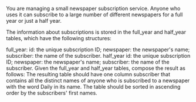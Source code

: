 You are managing a small newspaper subscription service. Anyone who uses it can subscribe to 
a large number of different newspapers for a full year or just a half year.

The information about subscriptions is stored in the full_year and half_year tables, 
which have the following structures:

full_year:
id: the unique subscription ID;
newspaper: the newspaper's name;
subscriber: the name of the subscriber.
half_year
id: the unique subscription ID;
newspaper: the newspaper's name;
subscriber: the name of the subscriber.
Given the full_year and half_year tables, compose the result as follows: The resulting
table should have one column subscriber that contains all the distinct names of anyone 
who is subscribed to a newspaper with the word Daily in its name. The table should be 
sorted in ascending order by the subscribers' first names.
